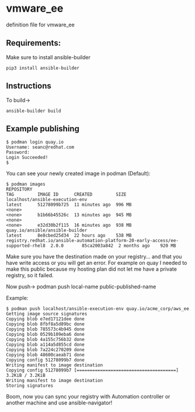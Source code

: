 # vmware_ee
definition file for vmware_ee

## Requirements:

Make sure to install ansible-builder

```
pip3 install ansible-builder
```

## Instructions

To build->

`ansible-builder build`

## Example publishing

```
$ podman login quay.io
Username: seanc@redhat.com
Password:
Login Succeeded!
$
```
You can see your newly created image in podman (Default):
```
$ podman images
REPOSITORY                                                                         TAG         IMAGE ID      CREATED         SIZE
localhost/ansible-execution-env                                                    latest      51278099b725  11 minutes ago  996 MB
<none>                                                                             <none>      b1b66b45526c  13 minutes ago  945 MB
<none>                                                                             <none>      e32d30b2f115  16 minutes ago  938 MB
quay.io/ansible/ansible-builder                                                    latest      8e8cbed25d34  22 hours ago    538 MB
registry.redhat.io/ansible-automation-platform-20-early-access/ee-supported-rhel8  2.0.0       85ca2003a842  2 months ago    920 MB
````

Make sure you have the destination made on your registry... and that you have write access or you will get an error.  For example on quay I needed to make this public because my hosting plan did not let me have a private registry, so it failed.

Now push->
podman push local-name public-published-name

Example:
```
$ podman push localhost/ansible-execution-env quay.io/acme_corp/aws_ee
Getting image source signatures
Copying blob e7ed17121dee done
Copying blob 8fbf8a5d89bc done
Copying blob 785573c4b945 done
Copying blob 0529b109eba6 done
Copying blob 4a155c756b32 done
Copying blob a114a5d855cd done
Copying blob 7a224c270209 done
Copying blob 48600caeab71 done
Copying config 51278099b7 done
Writing manifest to image destination
Copying config 51278099b7 [======================================] 3.2KiB / 3.2KiB
Writing manifest to image destination
Storing signatures
```

Boom, now you can sync your registry with Automation controller or another machine and use ansible-navigator!
